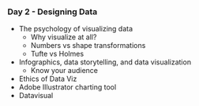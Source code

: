 ### Day 2 - Designing Data
* The psychology of visualizing data
	* Why visualize at all?
	* Numbers vs shape transformations
	* Tufte vs Holmes
* Infographics, data storytelling, and data visualization
	* Know your audience
* Ethics of Data Viz
* Adobe Illustrator charting tool 
* Datavisual